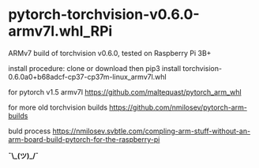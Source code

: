# pytorch-torchvision-v0.6.0-armv7l.whl_RPi
ARMv7 build of torchvision v0.6.0, tested on Raspberry Pi 3B+

install procedure:
clone or download then
pip3 install torchvision-0.6.0a0+b68adcf-cp37-cp37m-linux_armv7l.whl

for pytorch v1.5 armv7l 
https://github.com/maltequast/pytorch_arm_whl

for more old torchvision builds
https://github.com/nmilosev/pytorch-arm-builds

buld process
https://nmilosev.svbtle.com/compling-arm-stuff-without-an-arm-board-build-pytorch-for-the-raspberry-pi

**¯\\\_(ツ)_/¯**

